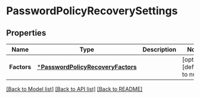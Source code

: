 # PasswordPolicyRecoverySettings

## Properties
Name | Type | Description | Notes
------------ | ------------- | ------------- | -------------
**Factors** | [***PasswordPolicyRecoveryFactors**](PasswordPolicyRecoveryFactors.md) |  | [optional] [default to null]

[[Back to Model list]](../README.md#documentation-for-models) [[Back to API list]](../README.md#documentation-for-api-endpoints) [[Back to README]](../README.md)

